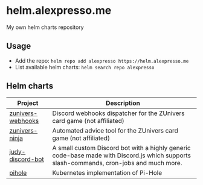 # helm.alexpresso.me
My own helm charts repository

## Usage
- Add the repo: `helm repo add alexpresso https://helm.alexpresso.me`
- List available helm charts: `helm search repo alexpresso`

## Helm charts
| Project                                                              | Description                                                                                                                             |
|----------------------------------------------------------------------|-----------------------------------------------------------------------------------------------------------------------------------------|
| [zunivers-webhooks](https://github.com/AlexPresso/ZUnivers-Webhooks) | Discord webhooks dispatcher for the ZUnivers card game (not affiliated)                                                                 |
| [zunivers-ninja](https://github.com/AlexPresso/zunivers-ninja)       | Automated advice tool for the ZUnivers card game (not affiliated)                                                                       |
| [judy-discord-bot](https://github.com/AlexPresso/judy-discord-bot)   | A small custom Discord bot with a highly generic code-base made with Discord.js which supports slash-commands, cron-jobs and much more. |
| [pihole](https://github.com/pi-hole/docker-pi-hole)                  | Kubernetes implementation of Pi-Hole                                                                                                    |
